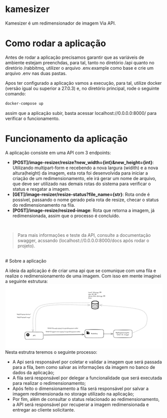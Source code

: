 # kamesizer

Kamesizer é um redimensionador de imagem Via API.
<br>
# Como rodar a aplicação

Antes de rodar a aplicação precisamos garantir que as variáveis de ambiente estejam preenchdas, para tal, tanto no diretório /api quanto no diretório /rabbitmq, utilizer o arquivo .env.example como base e crie um arquivo .env nas duas pastas.

Apos ter configurado a aplicação vamos a execução, para tal, utilize docker (versão igual ou superior a 27.0.3) e, no diretório principal, rode o seguinte comando:

```sh
docker-compose up
```

assim que a aplicação subir, basta acessar localhost://0.0.0.0:8000/ para verificar o funcionamento.
<br>
# Funcionamento da aplicação

A aplicação consiste em uma API com 3 endpoints:
- **[POST]/image-resizer/resize?new_width={int}&new_height={int}**: Utilizando multipart-form e recebendo a nova largura (widith) e a nova altura(height) da imagem, esta rota foi desenvolvida para iniciar a criação de um redimensionamento, ele irá gerar um nome de arquivo, que deve ser utilizado nas demais rotas do sistema para verificar o status e resgatar a imagem.
- **[GET]/image-resizer/resize-status?file_name={str}**: Rota onde é possível, passando o nome gerado pela rota de resize, checar o status do redimensionamento na fila.
- **[POST]/image-resize/resized-image**: Rota que retorna a imagem, já redimensionada, assim que o processo é concluído.


<br>

> Para mais informações e teste da API, consulte a documentação swagger, acssando (localhost://0.0.0.0:8000/docs após rodar o projeto).

<br>
# Sobre a aplicação

A ideia da aplicação é de criar uma api que se comunique com uma fila e realize o redimensionamento de uma imagem. Com isso em mente imaginei a seguinte estrutura:
![alt text](docs/assets/image.png)
<br>
Nesta estrutra teremos o seguinte processo:


- A Api será responsável por coletar e validar a imagem que será passada para a fila, bem como salvar as informações da imagem no banco de dados da aplicação;
- A fila será responsável por delegar a funcionalidade que será executada para realizar o redimensionamento;
- Após feito o dimensionamento a fila será responsável por salvar a imagem redimensionada no storage utilizado na aplicação;
- Por fim, além de consultar o status relacionado ao redimensionamento, a API será responsável por recuperar a imagem redimensionada e entregar ao cliente solicitante.
